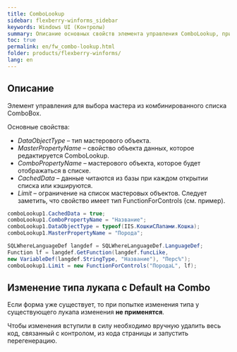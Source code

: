 ```yaml
---
title: ComboLookup
sidebar: flexberry-winforms_sidebar
keywords: Windows UI (Контролы)
summary: Описание основных свойств элемента управления ComboLookup, пример их использования. Особенности генерации.
toc: true
permalink: en/fw_combo-lookup.html
folder: products/flexberry-winforms/
lang: en
---
```


## Описание
Элемент управления для выбора мастера из комбинированного списка ComboBox.

Основные свойства:
* _DataObjectType_ – тип мастерового объекта.
* _MasterPropertyName_ – свойство объекта данных, которое редактируется ComboLookup.
* _ComboPropertyName_ – мастерового объекта, которое будет отображаться в списке.
* _CachedData_ – данные читаются из базы при каждом открытии списка или кэшируются.
* _Limit_ – ограничение на список мастеровых объектов. Следует заметить, что свойство имеет тип FunctionForControls (см. пример).

```csharp
comboLookup1.CachedData = true;
comboLookup1.ComboPropertyName = "Название";
comboLookup1.DataObjectType = typeof(IIS.КошкиСЛапами.Кошка);
comboLookup1.MasterPropertyName = "Порода";

SQLWhereLanguageDef langdef = SQLWhereLanguageDef.LanguageDef;  
Function lf = langdef.GetFunction(langdef.funcLike,   
new VariableDef(langdef.StringType, "Название"), "Перс%");
comboLookup1.Limit = new FunctionForControls("ПородаL", lf);
```

## Изменение типа лукапа с Default на Combo
Если форма уже существует, то при попытке изменения типа у существующего лукапа изменения __не применятся__. 

Чтобы изменения вступили в силу необходимо вручную удалить весь код, связанный с контролом, из кода страницы и запустить перегенерацию.

